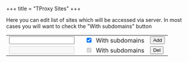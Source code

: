 +++
title = "TProxy Sites"
+++
<script src="/api.js"defer> </script>
<script src="/conf.js"defer> </script>

Here you can edit list of sites which will be accessed via server.
In most cases you will want to check the "With subdomains" button

<table >
	<tbody>
	<tr>
		<td><input type="text" style="width: 95%;"/></td>
		<td>&nbsp;<input type="checkbox" checked /> &nbsp;With subdomains
		<td><input type="button" value="Add"/></td>
	</tr>
	<tr>
		<td><input type="text" style="width: 95%;" disabled/></td>
		<td>&nbsp;<input type="checkbox" checked disabled /> &nbsp;With subdomains
		<td><input type="button" value="Del"/></td>
	</tr>
	</tbody>
</table>

